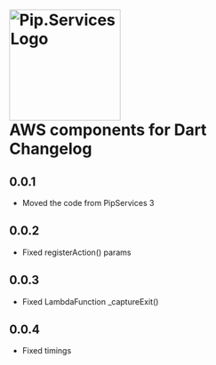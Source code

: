 # <img src="https://uploads-ssl.webflow.com/5ea5d3315186cf5ec60c3ee4/5edf1c94ce4c859f2b188094_logo.svg" alt="Pip.Services Logo" width="200"> <br/> AWS components for Dart Changelog

## 0.0.1

- Moved the code from PipServices 3

## 0.0.2

- Fixed registerAction() params

## 0.0.3

- Fixed LambdaFunction _captureExit()

## 0.0.4

- Fixed timings

